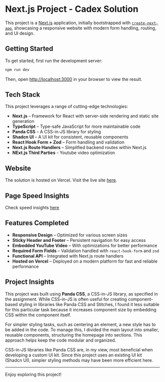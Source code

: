 # Next.js Project - Cadex Solution 

This project is a [Next.js](https://nextjs.org) application, initially bootstrapped with [`create-next-app`](https://nextjs.org/docs/app/api-reference/cli/create-next-app), showcasing a responsive website with modern form handling, routing, and UI design.

## Getting Started

To get started, first run the development server:

```bash
npm run dev
```

Then, open [http://localhost:3000](http://localhost:3000) in your browser to view the result.

## Tech Stack

This project leverages a range of cutting-edge technologies:

- **Next.js** – Framework for React with server-side rendering and static site generation
- **TypeScript** – Type-safe JavaScript for more maintainable code
- **Panda CSS** – A CSS-in-JS library for styling
- **Shadcn UI** – A UI kit for consistent, reusable components
- **React Hook Form + Zod** – Form handling and validation
- **Next.js Route Handlers** – Simplified backend routes within Next.js
- **NExt.js Third Parties** - Youtube video optimization

## Website

The solution is hosted on Vercel. Visit the live site [here](https://cadex-solution.vercel.app).

## Page Speed Insights

Check speed insights [here](https://pagespeed.web.dev/analysis/https-cadex-solution-vercel-app/j0q6osixs8?form_factor=desktop)

## Features Completed

- **Responsive Design** – Optimized for various screen sizes
- **Sticky Header and Footer** – Persistent navigation for easy access
- **Embedded YouTube Video** – With optimizations for better performance
- **Required Form Fields** – Validation handled with `react-hook-form` and `zod`
- **Functional API** – Integrated with Next.js route handlers
- **Hosted on Vercel** – Deployed on a modern platform for fast and reliable performance

## Project Insights

This project was built using **Panda CSS**, a CSS-in-JS library, as specified in the assignment. While CSS-in-JS is often useful for creating component-based styling in libraries like Panda CSS and Stitches, I found it less suitable for this particular task because it increases component size by embedding CSS within the component itself.

For simpler styling tasks, such as centering an element, a new style has to be added in the code. To manage this, I divided the main layout into smaller, reusable components, structuring the homepage into sections. This approach helps keep the code modular and organized.

CSS-in-JS libraries like Panda CSS are, in my view, most beneficial when developing a custom UI kit. Since this project uses an existing UI kit (Shadcn UI), simpler styling methods may have been more efficient here.

---

Enjoy exploring this project!